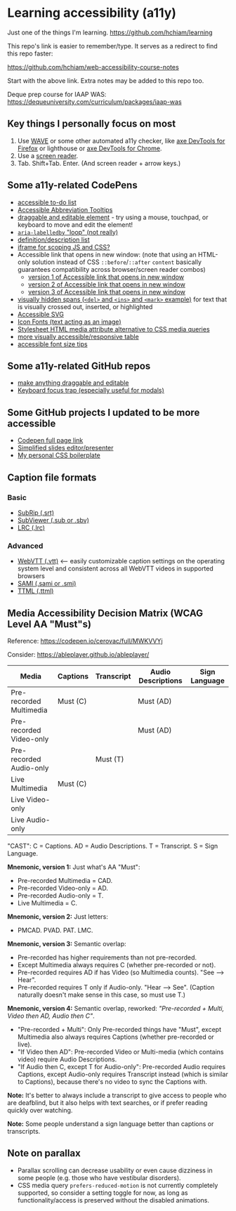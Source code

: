 # Learning accessibility (a11y)

Just one of the things I'm learning. <https://github.com/hchiam/learning>

This repo's link is easier to remember/type. It serves as a redirect to find this repo faster:

<https://github.com/hchiam/web-accessibility-course-notes>

Start with the above link. Extra notes may be added to this repo too.

Deque prep course for IAAP WAS: <https://dequeuniversity.com/curriculum/packages/iaap-was>

## Key things I personally focus on most

1. Use [WAVE](https://chrome.google.com/webstore/detail/wave-evaluation-tool/jbbplnpkjmmeebjpijfedlgcdilocofh) or some other automated a11y checker, like [axe DevTools for Firefox](https://addons.mozilla.org/en-US/firefox/addon/axe-devtools) or lighthouse or [axe DevTools for Chrome](https://chrome.google.com/webstore/detail/axe-devtools-web-accessib/lhdoppojpmngadmnindnejefpokejbdd).
2. Use a [screen reader](https://www.youtube.com/watch?v=5R-6WvAihms&list=PLNYkxOF6rcICWx0C9LVWWVqvHlYJyqw7g&index=7).
3. Tab. Shift+Tab. Enter. (And screen reader + arrow keys.)

## Some a11y-related CodePens

- [accessible to-do list](https://codepen.io/hchiam/pen/ExWLExQ)
- [Accessible Abbreviation Tooltips](https://codepen.io/hchiam/pen/MWpXXLK)
- [draggable and editable element](https://codepen.io/hchiam/pen/pobxgBo) - try using a mouse, touchpad, or keyboard to move and edit the element!
- [`aria-labelledby` "loop" (not really)](https://codepen.io/hchiam/pen/VwpBPvx)
- [definition/description list](https://codepen.io/hchiam/pen/zYZLNzd)
- [iframe for scoping JS and CSS?](https://codepen.io/hchiam/pen/ExWpZbb)
- Accessible link that opens in new window: (note that using an HTML-only solution instead of CSS `::before`/`::after` `content` basically guarantees compatibility across browser/screen reader combos)
  - [version 1 of Accessible link that opens in new window](https://codepen.io/hchiam/pen/dyvedQj)
  - [version 2 of Accessible link that opens in new window](https://codepen.io/hchiam/pen/NWpBdmr)
  - [version 3 of Accessible link that opens in new window](https://codepen.io/hchiam/pen/ExWpXEo)
- [visually hidden spans (`<del>` and `<ins>` and `<mark>` example)](https://codepen.io/hchiam/pen/YzZjQwv) for text that is visually crossed out, inserted, or highlighted
- [Accessible SVG](https://codepen.io/hchiam/pen/ZEejXoE)
- [Icon Fonts (text acting as an image)](https://codepen.io/hchiam/pen/jOBpaEO)
- [Stylesheet HTML media attribute alternative to CSS media queries](https://codepen.io/hchiam/pen/poeZmVB)
- [more visually accessible/responsive table](https://codepen.io/hchiam/pen/MWpBMpy)
- [accessible font size tips](https://codepen.io/hchiam/pen/JjWBQwv)

## Some a11y-related GitHub repos

- [make anything draggable and editable](https://github.com/hchiam/draggable)
- [Keyboard focus trap (especially useful for modals)](https://github.com/hchiam/keyboard-focus-trap)

## Some GitHub projects I updated to be more accessible

- [Codepen full page link](https://github.com/hchiam/codepen-full-page-link)
- [Simplified slides editor/presenter](https://github.com/hchiam/slides)
- [My personal CSS boilerplate](https://github.com/hchiam/css-boilerplate)

## Caption file formats

### Basic

- [SubRip (.srt)](https://en.wikipedia.org/wiki/SubRip#SubRip_text_file_format)
- [SubViewer (.sub or .sbv)](https://wiki.videolan.org/SubViewer)
- [LRC (.lrc)](https://en.wikipedia.org/wiki/LRC_%28file_format%29)

### Advanced

- [WebVTT (.vtt)](https://w3c.github.io/webvtt/) <-- easily customizable caption settings on the operating system level and consistent across all WebVTT videos in supported browsers
- [SAMI (.sami or .smi)](https://docs.microsoft.com/en-us/windows/win32/wmp/adding-closed-captions-to-digital-media?redirectedfrom=MSDN)
- [TTML (.ttml)](https://www.w3.org/TR/ttml1/)

## Media Accessibility Decision Matrix (WCAG Level AA "Must"s)

Reference: <https://codepen.io/cerovac/full/MWKVVYj>

Consider: <https://ableplayer.github.io/ableplayer/>

| Media                   | Captions | Transcript | Audio Descriptions | Sign Language |
| ----------------------- | -------- | ---------- | ------------------ | ------------- |
| Pre-recorded Multimedia | Must (C) |            | Must (AD)          |               |
| Pre-recorded Video-only |          |            | Must (AD)          |               |
| Pre-recorded Audio-only |          | Must (T)   |                    |               |
| Live Multimedia         | Must (C) |            |                    |               |
| Live Video-only         |          |            |                    |               |
| Live Audio-only         |          |            |                    |               |

"CAST": C = Captions. AD = Audio Descriptions. T = Transcript. S = Sign Language.

**Mnemonic, version 1:** Just what's AA "Must":

- Pre-recorded Multimedia = CAD.
- Pre-recorded Video-only = AD.
- Pre-recorded Audio-only = T.
- Live Multimedia = C.

**Mnemonic, version 2:** Just letters:

- PMCAD. PVAD. PAT. LMC.

**Mnemonic, version 3:** Semantic overlap:

- Pre-recorded has higher requirements than not pre-recorded.
- Except Multimedia always requires C (whether pre-recorded or not).
- Pre-recorded requires AD if has Video (so Multimedia counts). "See --> Hear".
- Pre-recorded requires T only if Audio-only. "Hear --> See". (Caption naturally doesn't make sense in this case, so must use T.)

**Mnemonic, version 4:** Semantic overlap, reworked: _"Pre-recorded + Multi, Video then AD, Audio then C"_.

- "Pre-recorded + Multi": Only Pre-recorded things have "Must", except Multimedia also always requires Captions (whether pre-recorded or live).
- "If Video then AD": Pre-recorded Video or Multi-media (which contains video) require Audio Descriptions.
- "If Audio then C, except T for Audio-only": Pre-recorded Audio requires Captions, except Audio-only requires Transcript instead (which is similar to Captions), because there's no video to sync the Captions with.

**Note:** It's better to always include a transcript to give access to people who are deafblind, but it also helps with text searches, or if prefer reading quickly over watching.

**Note:** Some people understand a sign language better than captions or transcripts.

## Note on parallax

- Parallax scrolling can decrease usability or even cause dizziness in some people (e.g. those who have vestibular disorders).
- CSS media query `prefers-reduced-motion` is not currently completely supported, so consider a setting toggle for now, as long as functionality/access is preserved without the disabled animations.
